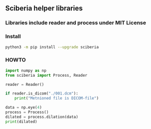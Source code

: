 ## Sciberia helper libraries

### Libraries include reader and process under MIT License

### Install
```bash
python3 -m pip install --upgrade sciberia
```

### HOWTO
```python
import numpy as np
from sciberia import Process, Reader

reader = Reader()

if reader.is_dicom("./001.dcm"):
    print("Metnioned file is DICOM-file")

data = np.eye(4)
process = Process()
dilated = process.dilation(data)
print(dilated)
```